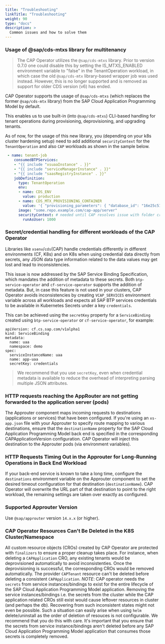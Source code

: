 ```yaml
---
title: "Troubleshooting"
linkTitle: "Troubleshooting"
weight: 90
type: "docs"
description: >
  Common issues and how to solve them
---
```


### Usage of @sap/cds-mtxs library for multitenancy

> The CAP Operator utilizes the `@sap/cds-mtxs` library. Prior to version 0.7.0 one could disable this by setting the IS_MTXS_ENABLED environment variable to "false" in the TenantOperation workload, in which case the old `@sap/cds-mtx` library-based wrapper job was used instead. However, this is no longer supported and is removed as support for older CDS version (v6) has ended.

CAP Operator supports the usage of `@sap/cds-mtxs` (which replaces the former `@sap/cds-mtx` library) from the SAP Cloud Application Programming Model by default.

This enables us to use built-in (into `@sap/cds-mtxs`) CLI-based handling for tenant operations during provisioning, deprovisioning, and upgrading tenants.

As of now, for the usage of this new library, you (depending on your k8s cluster hardening setup) need to add additional `securityContext` for the `TenantOperation` and also `CAP` workloads as shown in the sample below. 

``` yaml
 - name: tenant-job
    consumedBTPServices:
    - "{{ include "xsuaaInstance" . }}"
    - "{{ include "serviceManagerInstance" . }}"
    - "{{ include "saasRegistryInstance" . }}"
    jobDefinition:
      type: TenantOperation
      env:
      - name: CDS_ENV
        value: production
      - name: CDS_MTX_PROVISIONING_CONTAINER
        value: '{ "provisioning_parameters": { "database_id": "16e25c51-5455-4b17-a4d7-43545345345" } }'
      image: "some.repo.example.com/cap-app/server"
      securityContext: # needed until CAP resolves issue with folder creation in the root dir of the app container at runtime
        runAsUser: 1000
```

### Secret/credential handling for different workloads of the CAP Operator

Libraries like `xsenv`/`cds`(CAP) handle credentials differently in different environments (CF, K8s) and on K8s when using credential data directly from secrets, any JSON data type information related to the data values may get lost and lead to inconsistencies.

This issue is now addressed by the SAP Service Binding Specification, which mandates the addition of metadata to these secrets. Both `btp-service-operator` and `cf-service-operator` supports the addition of metadata. But, in case this feature is not used in your clusters, CAP Operator avoids inconsistencies by creating `VCAP_SERVICES` environment variable across all workloads and expects all SAP BTP services credentials to be available in Kubernetes Secrets under a key `credentials`.

This can be achieved using the `secretKey` property for a `ServiceBinding` created using `btp-service-operator` or `cf-service-operator`, for example:

```
apiVersion: cf.cs.sap.com/v1alpha1
kind: ServiceBinding
metadata:
  name: uaa
  namespace: demo
spec:
  serviceInstanceName: uaa
  name: app-uaa
  secretKey: credentials
```

> We recommend that you use `secretKey`, even when credential metadata is available to reduce the overhead of interpreting parsing multiple JSON attributes.

### HTTP requests reaching the AppRouter are not getting forwarded to the application server (pods)

The Approuter component maps incoming requests to destinations (applications or services) that have been configured. If you're using an `xs-app.json` file with your Approuter to specify route mapping to various destinations, ensure that the `destinationName` property for the 
SAP Cloud Application Programming Model back end is specified in the corresponding CAPApplicationVersion configuration. CAP Operator will inject this destination to the Approuter pods (via environment variables).


### HTTP Requests Timing Out in the Approuter for Long-Running Operations in Back End Workload

If your back-end service is known to take a long time, configure the `destinations` environment variable on the Approuter component to set the desired timeout configuration for that destination (`destinationName`). CAP Operator will overwrite the URL part of that destination to point to the right workload, the remaining settings are taken over exactly as configured.

### Supported Approuter Version

Use `@sap/approuter` version `14.x.x` (or higher).

### CAP Operator Resources Can't Be Deleted in the K8S Cluster/Namespace

All custom resource objects (CROs) created by CAP Operator are protected with `finalizers` to ensure a proper cleanup takes place.
For instance, when deleting a `CAPApplication` CRO, any existing tenants would be deprovisioned automatically to avoid inconsistenties. Once the deprovisioning is successful, the corresponding CROs would be removed automatically.
The provider `CAPTenant` resource can't be deleted before deleting a consistent `CAPApplication`.
_NOTE_: CAP operator needs the `secrets` from service instances/bindings to exist for the entire lifecycle of the 
SAP Cloud Application Programming Model application. Removing the service instances/bindings i.e. the secrets from the cluster while the CAP application related CROs still exist would cause leftover resources in cluster (and perhaps the db). Recovering from such inconsistent states might not even be possible.
Such a situation can easily arise when using `helm` delete/uninstall as the order of deletion of resouces is not configurable. We recommend that you do this with care.
It's important that you ensure that the secrets from service instance/bindings aren't deleted before any 
SAP Cloud Application Programming Model application that consumes those secrets is completely removed.

